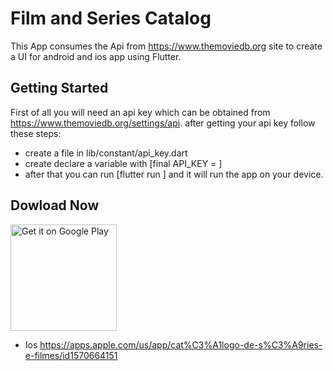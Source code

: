 # Film and Series Catalog

This App consumes the Api from https://www.themoviedb.org site to create a UI for android and ios app using Flutter.

## Getting Started
First of all you will need an api key which can be obtained from https://www.themoviedb.org/settings/api.
after getting your api key follow these steps:
- create a file in lib/constant/api_key.dart
- create declare a variable with [final API_KEY = <your api key here> ]
- after that you can run [flutter run ] and it will run the app on your device.

## Dowload Now

<a href='https://play.google.com/store/apps/details?id=br.tec.appdelivery.movie_catalog&hl=pt_BR&gl=US'><img alt='Get it on Google Play' src='https://www.gstatic.com/android/market_images/web/play_prism_hlock_2x.png' width="170"/></a>

- Ios https://apps.apple.com/us/app/cat%C3%A1logo-de-s%C3%A9ries-e-filmes/id1570664151
